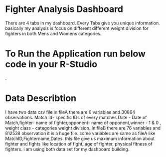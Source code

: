 # Fighter Analysis Dashboard

There are 4 tabs in my dashboard. Every Tabs give you unique information.
basically my analysis is focus on different different weight division for fighters in both Mens and Womens categories.

# To Run the Application run below code in your R-Studio

.






# Data Describtion 

I have two data csv file in fileA there are 6 variables and 30864 observations. 
 Match Id- specific IDs of every matches 
 Date - Date of Match,fighter- name of fighter,opponent- name of opponent,winner - 1 & 0 , weight class - categories weight division.
 In fileB there are 76 variables and 812538 observation it is a huge file. 
some variables are same as fileA like MatchID,Fightername,Dates. 
this file give us maximum information about fighter and fights like location of fight, age of fighter, physical fitness of fighters.
i am using both data set for my dashboard building.


